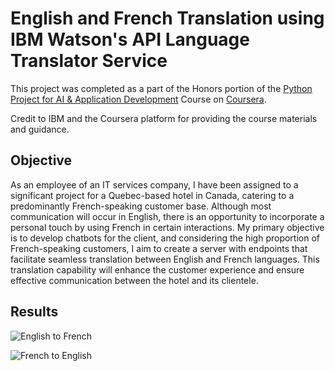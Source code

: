 
# English and French Translation using IBM Watson's API Language Translator Service

This project was completed as a part of the Honors portion of the [Python Project for AI & Application Development](https://www.coursera.org/learn/python-project-for-ai-application-development) Course on [Coursera](https://www.coursera.org/).

Credit to IBM and the Coursera platform for providing the course materials and guidance.


## Objective

As an employee of an IT services company, I have been assigned to a significant project for a Quebec-based hotel in Canada, catering to a predominantly French-speaking customer base. Although most communication will occur in English, there is an opportunity to incorporate a personal touch by using French in certain interactions. My primary objective is to develop chatbots for the client, and considering the high proportion of French-speaking customers, I aim to create a server with endpoints that facilitate seamless translation between English and French languages. This translation capability will enhance the customer experience and ensure effective communication between the hotel and its clientele.

## Results

![English to French](https://blogger.googleusercontent.com/img/b/R29vZ2xl/AVvXsEjxx8TmkkcRY2kPeHwVghL_YZITXQ4x7q28rjO8eYXFmboY6ceKWBOBtjt8wj8jGThc_vtVUt5qMTCIL6nsUsyVpACjx8YWmX6oDm9EQBk9y0xPF27jZ5RD7dQtryi4t8eyWvyrVxcb7LpNoKoKBrT1_QmeaS_fdMtfMevjMw_eNzSYd-i1eSslml5J/s1600/english-to-french.png)

![French to English](https://blogger.googleusercontent.com/img/b/R29vZ2xl/AVvXsEgy9jhMbTVSL8OyC5DZerpPajBYd9BcB4LLE0u5V1e5WMegKK1-7Fvks65GtooOqyzZ6rt8sJs9uEctJKDM6NKjvPxrhPGUYcMDbLmS-jXL-2qJWPpz2iFf9elTcg9bt1HgcO5fWFC1laSWceMzYqJVgEXZp95DdlfIgwkoWlN-jEFn0IqNWcFG_Ro7/s1600/french-to-english.png)

